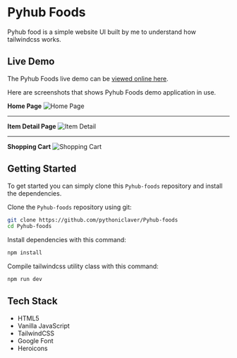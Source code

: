 # Pyhub Foods

Pyhub food is a simple website UI built by me to understand how tailwindcss works.


## Live Demo

The Pyhub Foods live demo can be [viewed online here](https://pyhub-foods.vercel.app).

Here are screenshots that shows Pyhub Foods demo application in use.

**Home Page**
![Home Page](/screenshots/homePage.png?raw=true "Optional Title")

---

**Item Detail Page**
![Item Detail](/screenshots/itemDetail.png?raw=true "Optional Title")

---

**Shopping Cart**
![Shopping Cart](/screenshots/shoppingCart.png?raw=true "Shopping Cart")

## Getting Started
To get started  you can simply clone this `Pyhub-foods` repository and install the dependencies.

Clone the `Pyhub-foods` repository using git:

```bash
git clone https://github.com/pythoniclaver/Pyhub-foods
cd Pyhub-foods
```

Install dependencies with this command:
```bash
npm install
```

Compile tailwindcss utility class with this command:
```bash
npm run dev
```

## Tech Stack
* HTML5
* Vanilla JavaScript
* TailwindCSS
* Google Font
* Heroicons
